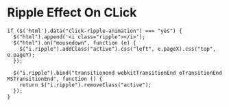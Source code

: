 # Ripple Effect On CLick

    if ($('html').data("click-ripple-animation") === "yes") {
      $("html").append('<i class="ripple"></i>');
      $("html").on("mousedown", function (e) {
        $("i.ripple").addClass("active").css("left", e.pageX).css("top", e.pageY);
      });

      $("i.ripple").bind("transitionend webkitTransitionEnd oTransitionEnd MSTransitionEnd", function () {
        return $("i.ripple").removeClass("active");
      });
    }
